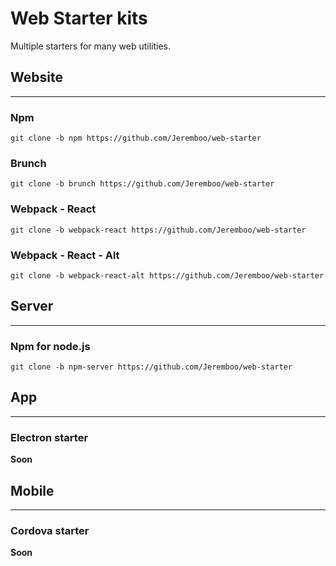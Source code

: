 # Web Starter kits

Multiple starters for many web utilities.

## Website

---

### Npm

`git clone -b npm https://github.com/Jeremboo/web-starter`

### Brunch

`git clone -b brunch https://github.com/Jeremboo/web-starter`

### Webpack - React

`git clone -b webpack-react https://github.com/Jeremboo/web-starter`

### Webpack - React - Alt

`git clone -b webpack-react-alt https://github.com/Jeremboo/web-starter`

## Server

---

### Npm for node.js

`git clone -b npm-server https://github.com/Jeremboo/web-starter`

## App

---

### Electron starter

**Soon**

## Mobile

---

### Cordova starter

**Soon**
